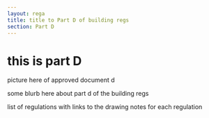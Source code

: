 ```yaml
---
layout: rega
title: title to Part D of building regs
section: Part D
---
```


# this is part D

picture here of approved document d

some blurb here about part d of the building regs

list of regulations with links to the drawing notes for each regulation